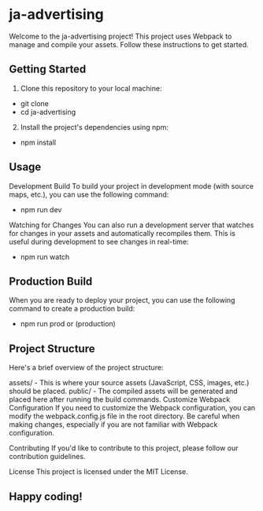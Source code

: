 # ja-advertising

Welcome to the ja-advertising project! This project uses Webpack to manage and compile your assets. Follow these instructions to get started.

## Getting Started

1. Clone this repository to your local machine:

- git clone <repository-url><br>
- cd ja-advertising

2. Install the project's dependencies using npm:

- npm install

## Usage

Development Build
To build your project in development mode (with source maps, etc.), you can use the following command:

- npm run dev


Watching for Changes
You can also run a development server that watches for changes in your assets and automatically recompiles them. This is useful during development to see changes in real-time:

- npm run watch

## Production Build

When you are ready to deploy your project, you can use the following command to create a production build:

- npm run prod or (production)

## Project Structure
Here's a brief overview of the project structure:

assets/ - This is where your source assets (JavaScript, CSS, images, etc.) should be placed.
public/ - The compiled assets will be generated and placed here after running the build commands.
Customize Webpack Configuration
If you need to customize the Webpack configuration, you can modify the webpack.config.js file in the root directory. Be careful when making changes, especially if you are not familiar with Webpack configuration.

Contributing
If you'd like to contribute to this project, please follow our contribution guidelines.

License
This project is licensed under the MIT License.

## Happy coding!


